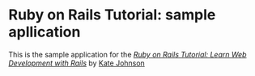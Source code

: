 # Ruby on Rails Tutorial: sample apllication

This is the sample application for the
[_Ruby on Rails Tutorial: Learn Web Development with Rails_](http://www.railstutorial.org/)
by [Kate Johnson](https://k-g-j.github.io/portfolio/index.html)
